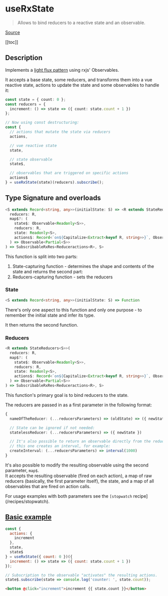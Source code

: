 # useRxState
> Allows to bind reducers to a reactive state and an observable.

[Source](https://github.com/Raiondesu/vuse-rx/blob/main/src/use-rx.ts)

[[toc]]

## Description

Implements a [light flux pattern](/guide/state) using rxjs' Observables.

It accepts a base state, some reducers, and transforms them into a vue reactive state, actions to update the state and some observables to handle it:

```ts
const state = { count: 0 };
const reducers = {
  increment: () => state => ({ count: state.count + 1 })
};

// Now using const destructuring:
const {
  // actions that mutate the state via reducers
  actions,

  // vue reactive state
  state,

  // state observable
  state$,

  // observables that are triggered on specific actions
  actions$
} = useRxState(state)(reducers).subscribe();
```

## Type Signature and overloads

```ts
<S extends Record<string, any>>(initialState: S) => <R extends StateReducers<S>>(
  reducers: R,
  map$?: (
    state$: Observable<Readonly<S>>,
    reducers: R,
    state: Readonly<S>,
    actions$: Record<`on${Capitalize<Extract<keyof R, string>>}`, Observable<S>>
  ) => Observable<Partial<S>>
) => SubscribableRxRes<Reduceractions<R>, S>
```

This function is split into two parts:
1. State-capturing function - determines the shape and contents of the state and returns the second part:
2. Reducers-capturing function - sets the reducers

### **State**

```ts
<S extends Record<string, any>>(initialState: S) => Function
```

There's only one aspect to this function and only one purpose - to remember the initial state and infer its type.

It then returns the second function.

### **Reducers**

```ts
<R extends StateReducers<S>>(
  reducers: R,
  map$?: (
    state$: Observable<Readonly<S>>,
    reducers: R,
    state: Readonly<S>,
    actions$: Record<`on${Capitalize<Extract<keyof R, string>>}`, Observable<S>>
  ) => Observable<Partial<S>>
) => SubscribableRxRes<Reduceractions<R>, S>
```

This function's primary goal is to bind reducers to the state.

The reducers are passed in as a first parameter in the following format:
```ts
{
  nameOfTheReducer: (...reducersParameters) => (oldState) => ({ newState })

  // State can be ignored if not needed:
  statelessReducer: (...reducersParameters) => ({ newState })

  // It's also possible to return an observable directly from the reducer,
  // this one creates an interval, for example:
  createInterval: (...reducersParameters) => interval(1000)
}
```

It's also possible to modify the resulting observable using the second parameter, `map$`.\
It accepts the resulting observable (fired on each action), a map of raw reducers (basically, the first parameter itself), the state, and a map of all observables that are fired on action calls.

For usage examples with both parameters see the `[stopwatch` recipe](/recipes/stopwatch).

## [Basic example](https://github.com/Raiondesu/vuse-rx/blob/main/docs/.vitepress/theme/recipes/counter.vue)

```js
const {
  actions: {
    increment
  },
  state,
  state$
} = useRxState({ count: 0 })({
  increment: () => state => ({ count: state.count + 1 })
});

// Subscription to the observable "activates" the resulting actions.
state$.subscribe(state => console.log('counter: ', state.count));
```

```html
<button @click="increment">increment {{ state.count }}</button>
```

<ClientOnly>
  <CounterDemo/>
</ClientOnly>
